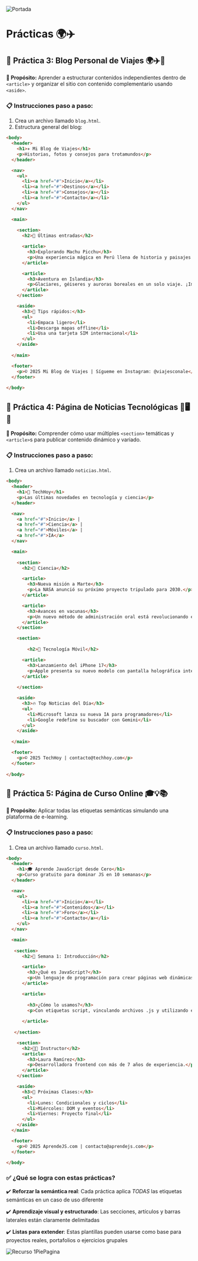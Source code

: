 ![Portada](https://github.com/Grandote58/grandote58-web-codex/blob/main/Semana_001/assets/Mesa%20de%20trabajo%201HtmlTypota.png)

# **Prácticas** 🌍✈️

## 🧪 **Práctica 3: Blog Personal de Viajes** 🌍✈️📸

**🎯 Propósito:** Aprender a estructurar contenidos independientes dentro de `<article>` y organizar el sitio con contenido complementario usando `<aside>`.

### 📋 Instrucciones paso a paso:

1. Crea un archivo llamado `blog.html`.
2. Estructura general del blog:

```html
<body>
  <header>
    <h1>✈️ Mi Blog de Viajes</h1>
    <p>Historias, fotos y consejos para trotamundos</p>
  </header>

  <nav>
    <ul>
      <li><a href="#">Inicio</a></li>
      <li><a href="#">Destinos</a></li>
      <li><a href="#">Consejos</a></li>
      <li><a href="#">Contacto</a></li>
    </ul>
  </nav>

  <main>
      
    <section>
      <h2>🌄 Últimas entradas</h2>

      <article>
        <h3>Explorando Machu Picchu</h3>
        <p>Una experiencia mágica en Perú llena de historia y paisajes inolvidables.</p>
      </article>

      <article>
        <h3>Aventura en Islandia</h3>
        <p>Glaciares, géiseres y auroras boreales en un solo viaje. ¡Impresionante!</p>
      </article>
    </section>

    <aside>
      <h3>📌 Tips rápidos:</h3>
      <ul>
        <li>Empaca ligero</li>
        <li>Descarga mapas offline</li>
        <li>Usa una tarjeta SIM internacional</li>
      </ul>
    </aside>
      
  </main>

  <footer>
    <p>© 2025 Mi Blog de Viajes | Sígueme en Instagram: @viajesconale</p>
  </footer>
    
</body>
```

## 🧪 **Práctica 4: Página de Noticias Tecnológicas** 📰🖥️📱

**🎯 Propósito:** Comprender cómo usar múltiples `<section>` temáticas y `<article>`s para publicar contenido dinámico y variado.

### 📋 Instrucciones paso a paso:

1. Crea un archivo llamado `noticias.html`.

```html
<body>
  <header>
    <h1>📰 TechHoy</h1>
    <p>Las últimas novedades en tecnología y ciencia</p>
  </header>

  <nav>
    <a href="#">Inicio</a> |
    <a href="#">Ciencia</a> |
    <a href="#">Móviles</a> |
    <a href="#">IA</a>
  </nav>

  <main>
  
    <section>
      <h2>🔬 Ciencia</h2>

      <article>
        <h3>Nueva misión a Marte</h3>
        <p>La NASA anunció su próximo proyecto tripulado para 2030.</p>
      </article>

      <article>
        <h3>Avances en vacunas</h3>
        <p>Un nuevo método de administración oral está revolucionando el mercado.</p>
      </article>
    </section>

    <section>
  
  		<h2>📱 Tecnología Móvil</h2>

      <article>
        <h3>Lanzamiento del iPhone 17</h3>
        <p>Apple presenta su nuevo modelo con pantalla holográfica integrada.</p>
      </article>
      
    </section>

    <aside>
      <h3>🔥 Top Noticias del Día</h3>
      <ul>
        <li>Microsoft lanza su nueva IA para programadores</li>
        <li>Google redefine su buscador con Gemini</li>
      </ul>
    </aside>
    
  </main>

  <footer>
    <p>© 2025 TechHoy | contacto@techhoy.com</p>
  </footer>
  
</body>
```

## 🧪 **Práctica 5: Página de Curso Online** 🎓💡📚

**🎯 Propósito:** Aplicar todas las etiquetas semánticas simulando una plataforma de e-learning.

### 📋 Instrucciones paso a paso:

1. Crea un archivo llamado `curso.html`.

```html
<body>
  <header>
    <h1>🎓 Aprende JavaScript desde Cero</h1>
    <p>Curso gratuito para dominar JS en 10 semanas</p>
  </header>

  <nav>
    <ul>
      <li><a href="#">Inicio</a></li>
      <li><a href="#">Contenidos</a></li>
      <li><a href="#">Foro</a></li>
      <li><a href="#">Contacto</a></li>
    </ul>
  </nav>

  <main>
      
   <section>
      <h2>📘 Semana 1: Introducción</h2>

      <article>
        <h3>¿Qué es JavaScript?</h3>
        <p>Un lenguaje de programación para crear páginas web dinámicas e interactivas.</p>
      </article>

      <article>
          
        <h3>¿Cómo lo usamos?</h3>
        <p>Con etiquetas script, vinculando archivos .js y utilizando el DOM. </p>
        
      </article>
       
   </section>

    <section>
      <h2>🧑‍🏫 Instructor</h2>
      <article>
        <h3>Laura Ramírez</h3>
        <p>Desarrolladora frontend con más de 7 años de experiencia.</p>
      </article>
    </section>

    <aside>
      <h3>📅 Próximas Clases:</h3>
      <ul>
        <li>Lunes: Condicionales y ciclos</li>
        <li>Miércoles: DOM y eventos</li>
        <li>Viernes: Proyecto final</li>
      </ul>
    </aside>
  </main>

  <footer>
    <p>© 2025 AprendeJS.com | contacto@aprendejs.com</p>
  </footer>
    
</body>
```

### ✅ ¿Qué se logra con estas prácticas?



✔️ **Reforzar la semántica real**: Cada práctica aplica *TODAS* las etiquetas semánticas en un caso de uso diferente

 ✔️ **Aprendizaje visual y estructurado**: Las secciones, artículos y barras laterales están claramente delimitadas

 ✔️ **Listas para extender**: Estas plantillas pueden usarse como base para proyectos reales, portafolios o ejercicios grupales

![Recurso 1PiePagina](./assets/Recurso%201PiePagina-1752469334580-2.png)
